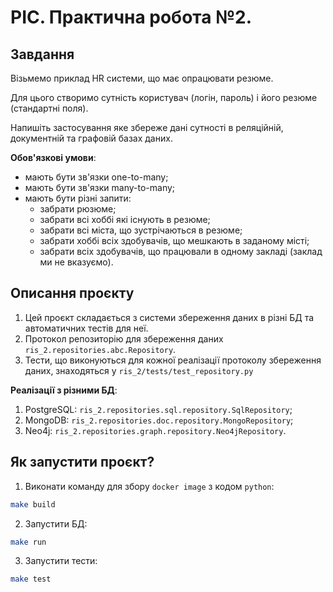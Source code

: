 # РІС. Практична робота №2.

## Завдання

Візьмемо приклад HR системи, що має опрацювати резюме.

Для цього створимо сутність користувач (логін, пароль) і його резюме (стандартні поля). 

Напишіть застосування яке збереже дані сутності в реляційній, документній та графовій базах даних.

**Обов'язкові умови**:

* мають бути зв'язки one-to-many;
* мають бути зв'язки many-to-many;
* мають бути різні запити:
  * забрати рюзюме;
  * забрати всі хоббі які існують в резюме;
  * забрати всі міста, що зустрічаються в резюме; 
  * забрати хоббі всіх здобувачів, що мешкають в заданому місті; 
  * забрати всіх здобувачів, що працювали в одному закладі (заклад ми не вказуємо).

## Описання проєкту
1. Цей проєкт складається з системи збереження даних в різні БД та автоматичних тестів для неї.
2. Протокол репозиторію для збереження даних `ris_2.repositories.abc.Repository`.
3. Тести, що виконуються для кожної реалізації протоколу збереження даних, знаходяться у `ris_2/tests/test_repository.py`

**Реалізації з різними БД**:
1. PostgreSQL: `ris_2.repositories.sql.repository.SqlRepository`;
2. MongoDB: `ris_2.repositories.doc.repository.MongoRepository`;
3. Neo4j: `ris_2.repositories.graph.repository.Neo4jRepository`.
   

## Як запустити проєкт?
1. Виконати команду для збору `docker image` з кодом `python`:
```bash
make build
```
2. Запустити БД:
```bash
make run
```
3. Запустити тести:
```bash
make test
```
